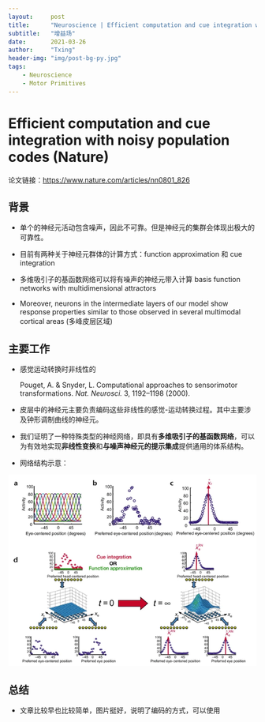 ```yaml
---
layout:     post
title:      "Neuroscience | Efficient computation and cue integration with noisy population codes (Nature)"
subtitle:   "增益场"
date:       2021-03-26
author:     "Txing"
header-img: "img/post-bg-py.jpg"
tags:
    - Neuroscience
    - Motor Primitives
---
```


# Efficient computation and cue integration with noisy population codes (Nature)

论文链接：https://www.nature.com/articles/nn0801_826

## 背景

- 单个的神经元活动包含噪声，因此不可靠。但是神经元的集群会体现出极大的可靠性。

- 目前有两种关于神经元群体的计算方式：function approximation 和 cue integration

- 多维吸引子的基函数网络可以将有噪声的神经元带入计算 basis function networks with multidimensional attractors
- Moreover, neurons in the intermediate layers of our model show response properties similar to those observed in several multimodal cortical areas (多峰皮层区域)

## 主要工作

- 感觉运动转换时非线性的

  Pouget, A. & Snyder, L. Computational approaches to sensorimotor transformations. *Nat. Neurosci.* 3, 1192–1198 (2000).


- 皮层中的神经元主要负责编码这些非线性的感觉-运动转换过程。其中主要涉及钟形调制曲线的神经元。
- 我们证明了一种特殊类型的神经网络，即具有**多维吸引子的基函数网络**，可以为有效地实现**非线性变换**和**与噪声神经元的提示集成**提供通用的体系结构。
- 网络结构示意：

![](https://raw.githubusercontent.com/txing-casia/txing-casia.github.io/master/img/20210326-1.png)



## 总结

- 文章比较早也比较简单，图片挺好，说明了编码的方式，可以使用



